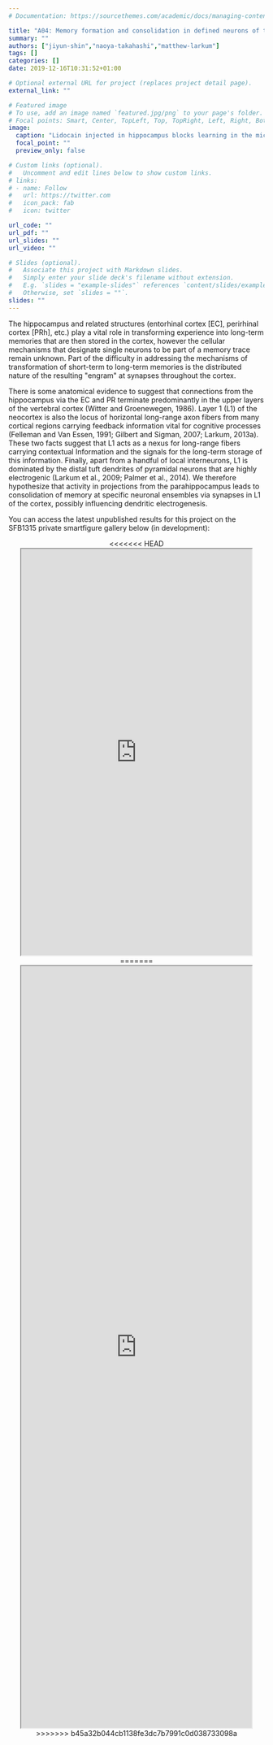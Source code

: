```yaml
---
# Documentation: https://sourcethemes.com/academic/docs/managing-content/

title: "A04: Memory formation and consolidation in defined neurons of the cortex"
summary: ""
authors: ["jiyun-shin","naoya-takahashi","matthew-larkum"]
tags: []
categories: []
date: 2019-12-16T10:31:52+01:00

# Optional external URL for project (replaces project detail page).
external_link: ""

# Featured image
# To use, add an image named `featured.jpg/png` to your page's folder.
# Focal points: Smart, Center, TopLeft, Top, TopRight, Left, Right, BottomLeft, Bottom, BottomRight.
image:
  caption: "Lidocain injected in hippocampus blocks learning in the microstimulation training protocol"
  focal_point: ""
  preview_only: false

# Custom links (optional).
#   Uncomment and edit lines below to show custom links.
# links:
# - name: Follow
#   url: https://twitter.com
#   icon_pack: fab
#   icon: twitter

url_code: ""
url_pdf: ""
url_slides: ""
url_video: ""

# Slides (optional).
#   Associate this project with Markdown slides.
#   Simply enter your slide deck's filename without extension.
#   E.g. `slides = "example-slides"` references `content/slides/example-slides.md`.
#   Otherwise, set `slides = ""`.
slides: ""
---
```

<DIV class="article-container" markdown="1">
<DIV class="article-style" markdown="1">
  
The hippocampus and related structures (entorhinal cortex [EC], perirhinal cortex [PRh], etc.) play a vital role in transforming experience into long-term memories that are then stored in the cortex, however the cellular mechanisms that designate single neurons to be part of a memory trace remain unknown. Part of the difficulty in addressing the mechanisms of transformation of short-term to long-term memories is the distributed nature of the resulting "engram" at synapses throughout the cortex.

There is some anatomical evidence to suggest that connections from the hippocampus via the EC and PR terminate predominantly in the upper layers of the vertebral cortex (Witter and Groenewegen, 1986). Layer 1 (L1) of the neocortex is also the locus of horizontal long-range axon fibers from many cortical regions carrying feedback information vital for cognitive processes (Felleman and Van Essen, 1991; Gilbert and Sigman, 2007; Larkum, 2013a). These two facts suggest that L1 acts as a nexus for long-range fibers carrying contextual Information and the signals for the long-term storage of this information. Finally, apart from a handful of local interneurons, L1 is dominated by the distal tuft dendrites of pyramidal neurons that are highly electrogenic (Larkum et al., 2009; Palmer et al., 2014). We therefore hypothesize that activity in projections from the parahippocampus leads to consolidation of memory at specific neuronal ensembles via synapses in L1 of the cortex, possibly influencing dendritic electrogenesis.

You can access the latest unpublished results for this project on the SFB1315 private smartfigure gallery below (in development): 
</DIV>
</DIV>

<center>
<<<<<<< HEAD
<iframe src ="https://sdash.sourcedata.io/dashboard" height=800px width=90% ></iframe>
=======
<iframe src ="https://sdash.sourcedata.io/dashboard" height=1500px width=90% ></iframe>
>>>>>>> b45a32b044cb1138fe3dc7b7991c0d038733098a
</center>
